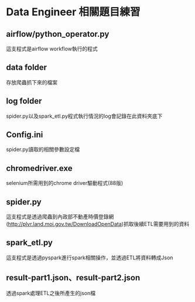 # Data Engineer 相關題目練習

## airflow/python_operator.py
這支程式是airflow workflow執行的程式

## data folder
存放爬蟲抓下來的檔案

## log folder
spider.py以及spark_etl.py程式執行情況的log會記錄在此資料夾底下

## Config.ini
spider.py讀取的相關參數設定檔

## chromedriver.exe
selenium所需用到的chrome driver驅動程式(88版)

## spider.py
這支程式是透過爬蟲到內政部不動產時價登錄網(http://plvr.land.moi.gov.tw/DownloadOpenData)抓取後續ETL需要用到的資料

## spark_etl.py
這支程式是透過pyspark進行spark相關操作，並透過ETL將資料轉成Json

## result-part1.json、result-part2.json
透過spark處理ETL之後所產生的json檔
